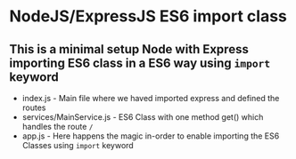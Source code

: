 # NodeJS/ExpressJS ES6 import class

## This is a minimal setup Node with Express importing ES6 class in a ES6 way using `import` keyword

- index.js - Main file where we haved imported express and defined the routes
- services/MainService.js - ES6 Class with one method get() which handles the route `/`
- app.js - Here happens the magic in-order to enable importing the ES6 Classes using `import` keyword